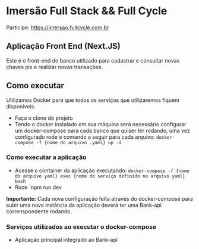 # Imersão Full Stack && Full Cycle

Participe: https://imersao.fullcycle.com.br

## Aplicação Front End (Next.JS)

Este é o front-end do banco utilizado para cadastrar e consultar novas chaves pix e realizar novas transações.

## Como executar

Utilizamos Docker para que todos os serviços que utilizaremos fiquem disponíveis.

- Faça o clone do projeto
- Tendo o docker instalado em sua máquina será necessário configurar um docker-compose para cada banco que quiser ter rodando, uma vez configurado rode o comando a seguir para cada arquivo:
`docker-compose -f {nome do arquivo .yaml} up -d`

### Como executar a aplicação
- Acesse o container da aplicação executando: `docker-compose -f {nome do arquivo yaml} exec {nome do serviço definido no arquivo yaml} bash`
- Rode `npm run dev

**Importante:** Cada nova configuração feita através do docker-compose para subir uma nova instância da aplicação deverá ter uma Bank-api correnspondente rodando.

### Serviços utilizados ao executar o docker-compose

- Aplicação principal integrado ao Bank-api
